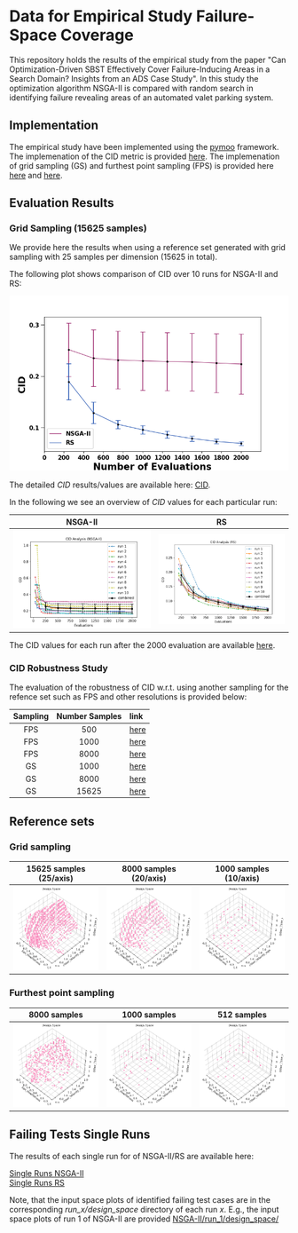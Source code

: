 #  Data for Empirical Study Failure-Space Coverage
This repository holds the results of the empirical study from the paper "Can Optimization-Driven SBST Effectively Cover Failure-Inducing Areas in a Search Domain? Insights from an ADS Case Study".
In this study the optimization algorithm NSGA-II is compared with random search in identifying failure revealing areas of an automated valet parking system.

## Implementation

The empirical study have been implemented using the [pymoo](https://pymoo.org) framework.
The implemenation of the CID metric is provided [here](code/metric/cid.py). The implemenation of grid sampling (GS) and furthest point sampling (FPS) is provided here [here](code/sampling/gs.py) and [here](code/sampling/fps.py).

## Evaluation Results

### Grid Sampling (15625 samples)

We provide here the results when using a reference set generated with grid sampling with 25 samples per dimension (15625 in total).

The following plot shows comparison of CID over 10 runs for NSGA-II and RS:

<img src="cid/gs_25/subplots_combined_ds.png" alt="results_10_runs" width="600"/>

The detailed *CID* results/values are available here: [CID](/cid/gs_25/combined_CID.csv).

In the following we see an overview of *CID* values for each particular run:

NSGA-II         |  RS
:-------------------------:|:-------------------------:
<img src="cid/gs_25/CID_combined_NSGA-II.png" alt="HV" width="600"/>  |  <img src="cid/gs_25/CID_combined_RS.png" alt="HV" width="600"/>

The CID values for each run after the 2000 evaluation are available [here](cid/gs_25/overview_CID.csv).


### CID Robustness Study

The evaluation of the robustness of CID w.r.t. using another sampling for the refence set such as FPS and other resolutions is provided below:

Sampling        |  Number Samples | link
:-------------------------:|:-------------------------:|:--------------
FPS | 500 | [here](cid/fps_500/combined_CID.csv)
FPS | 1000 | [here](cid/fps_1000/combined_CID.csv)
FPS | 8000 | [here](cid/fps_8000/combined_CID.csv)
GS | 1000 |  [here](cid/gs_10/combined_CID.csv)
GS | 8000 |  [here](cid/gs_20/combined_CID.csv)
GS | 15625 |  [here](cid/gs_25/combined_CID.csv)



## Reference sets

### Grid sampling

15625 samples (25/axis)      |  8000 samples (20/axis)  | 1000 samples (10/axis)
:-------------------------:|:-------------------------:|:-------------------------:
<img src="ref_set/gs_25/design_space_3d_angle(45, -45).png" alt="refset_gs_25" width="400"/> |  <img src="ref_set/gs_20/design_space_3d_angle(45, -45).png" alt="refset_gs_25" width="400"/>  |<img src="ref_set/gs_10/design_space_3d_angle(45, -45).png" alt="refset_gs_25" width="400"/>


### Furthest point sampling


8000 samples      |  1000 samples | 512 samples
:-------------------------:|:-------------------------:|:-------------------------:
<img src="ref_set/fps_8000/design_space_3d_angle(45, -45).png" alt="refset_gs_25" width="400"/> |  <img src="ref_set/fps_1000/design_space_3d_angle(45, -45).png" alt="refset_gs_25" width="400"/>  |<img src="ref_set/fps_500/design_space_3d_angle(45, -45).png" alt="refset_gs_25" width="400"/>


## Failing Tests Single Runs

The results of each single run for of NSGA-II/RS are available here: 

[Single Runs NSGA-II](NSGA-II/) \
[Single Runs RS](RS/)

Note, that the input space plots of identified failing test cases are in the corresponding *run_x/design_space* directory of each run *x*.
E.g., the input space plots of run 1 of NSGA-II are provided [NSGA-II/run_1/design_space/](NSGA-II/run_1/design_space/)
